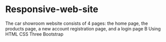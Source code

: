 # Responsive-web-site
The car showroom website consists of 4 pages: the home page, the products page, a new account registration page, and a login page B Using HTML CSS Three Bootstrap
